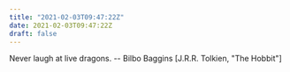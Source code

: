 ```yaml
---
title: "2021-02-03T09:47:22Z"
date: 2021-02-03T09:47:22Z
draft: false
---
```


Never laugh at live dragons.
		-- Bilbo Baggins [J.R.R. Tolkien, "The Hobbit"]
